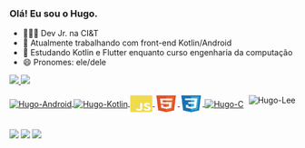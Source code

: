 ### Olá! Eu sou o Hugo.

- 🧑🏾‍💻 Dev Jr. na CI&T
- 🔭 Atualmente trabalhando com front-end Kotlin/Android 
- 🌱 Estudando Kotlin e Flutter enquanto curso engenharia da computação
- 😄 Pronomes: ele/dele

 <div>
  <a href="https://github.com/costarafaelhugo">
  <img height="180em" src="https://github-readme-stats.vercel.app/api?username=costarafaelhugo&show_icons=true&theme=dracula&include_all_commits=true&count_private=true"/>
  <img height="180em" src="https://github-readme-stats.vercel.app/api/top-langs/?username=costarafaelhugo&layout=compact&langs_count=7&theme=dracula"/>
</div>
  
  <div style="display: inline_block"><br>
  <img align="center" alt="Hugo-Android" height="30" width="40" src="https://upload.wikimedia.org/wikipedia/commons/d/d7/Android_robot.svg"> 
  <img align="center" alt="Hugo-Kotlin" height="30" width="40" src="https://upload.wikimedia.org/wikipedia/commons/thumb/0/06/Kotlin_Icon.svg/512px-Kotlin_Icon.svg.png">    
  <img align="center" alt="Hugo-JS" height="30" width="40" src="https://raw.githubusercontent.com/devicons/devicon/master/icons/javascript/javascript-plain.svg">
  <img align="center" alt="Hugo-HTML" height="30" width="40" src="https://raw.githubusercontent.com/devicons/devicon/master/icons/html5/html5-original.svg">
  <img align="center" alt="Hugo-CSS" height="30" width="40" src="https://raw.githubusercontent.com/devicons/devicon/master/icons/css3/css3-original.svg">
  <img align="center" alt="Hugo-C" height="30" width="40" src="https://raw.githubusercontent.com/abranhe/programming-languages-logos/30a0ecf99188be99a3c75a00efb5be61eca9c382/src/c/c.svg">
  <img align="right" alt="Hugo-Lee" src="https://media.tenor.com/images/1fc1cba244d7385baafcde5730bf6857/tenor.gif">
</div>
  
  ##
  
  <div>
  <a href="https://www.instagram.com/hugo_rafaelcosta/" target="_blank"><img src="https://img.shields.io/badge/-Instagram-%23E4405F?style=for-the-badge&logo=instagram&logoColor=white" target="_blank"></a>
  <a href = "mailto:hugogianpietrocsta@gmail.com"><img src="https://img.shields.io/badge/-Gmail-%23333?style=for-the-badge&logo=gmail&logoColor=white" target="_blank"></a>
  <a href="https://www.linkedin.com/in/hugorafaelcosta/" target="_blank"><img src="https://img.shields.io/badge/-LinkedIn-%230077B5?style=for-the-badge&logo=linkedin&logoColor=white" target="_blank"></a> 
    </div>
